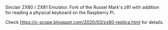 Sinclair ZX80 / ZX81 Emulator. Fork of the Russel Mark's z81 with addition for 
reading a physical keyboard on the Raspberry Pi.

Check https://c-scope.blogspot.com/2020/03/zx80-replica.html for details.
